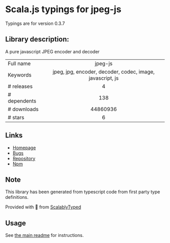 
# Scala.js typings for jpeg-js

Typings are for version 0.3.7

## Library description:
A pure javascript JPEG encoder and decoder

|                    |                 |
| ------------------ | :-------------: |
| Full name          | jpeg-js |
| Keywords           | jpeg, jpg, encoder, decoder, codec, image, javascript, js |
| # releases         | 4 |
| # dependents       | 138 |
| # downloads        | 44860936 |
| # stars            | 6 |

## Links
- [Homepage](https://github.com/eugeneware/jpeg-js#readme)
- [Bugs](https://github.com/eugeneware/jpeg-js/issues)
- [Repository](https://github.com/eugeneware/jpeg-js)
- [Npm](https://www.npmjs.com/package/jpeg-js)
    


## Note
This library has been generated from typescript code from first party type definitions.

Provided with :purple_heart: from [ScalablyTyped](https://github.com/oyvindberg/ScalablyTyped)

## Usage
See [the main readme](../../readme.md) for instructions.



